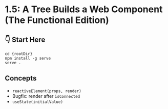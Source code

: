 # 1.5: A Tree Builds a Web Component (The Functional Edition)

## :point_down: Start Here

```shell
cd {rootDir}
npm install -g serve
serve .
```

## Concepts

- `reactiveElement(props, render)`
- Bugfix: render after `isConnected`
- `useState(initialValue)`

